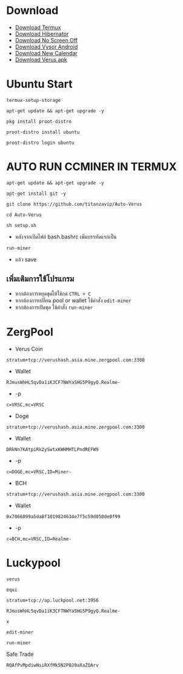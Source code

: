 # Download
* [ Download Termux ](https://download2393.mediafire.com/cpw5rhxz3ccg5gBYcmQS0C2xup-GqCy4JBh6QhIVrnF2Cp3PaoPJ-5gU5a1ELhWLThyWCEwkfggOTwsucllo2Fe_Xv3FqDmOlFLb3QE02HM38DtXyVNFG2A2xhQc-3c1SLU_YIKmTegYxVz6sUYM2Bf0NpobWaInUPgQhJKOZoAF/lgaz98hu1p2nyau/com.termux_1020.apk)
* [ Download Hibernator ](https://raw.githubusercontent.com/titanzavip/Verus-coin-miner/main/Hibernator%20v2.22.3%20%5BPremium%5D-M.apk)
* [ Download No Screen Off ](https://raw.githubusercontent.com/titanzavip/Verus-coin-miner/main/No%20Screen%20Off_v1.16_apkpure.com.apk)
* [ Download Vysor Android ](https://github.com/titanzavip/Verus-coin-miner/blob/main/Vysor%20Android.apk)
* [ Download New Calendar ](https://github.com/titanzavip/Verus-coin-miner/blob/main/New%20Calendar.apk)
* [ Download Verus apk ](https://github.com/VerusCoin/Verus-Mobile/releases/download/v0.3.0-24/VerusMobile-0.3.0-24.apk)
# Ubuntu Start
```
termux-setup-storage
```
```
apt-get update && apt-get upgrade -y
```
```
pkg install proot-distro
```
```
proot-distro install ubuntu
```
```
proot-distro login ubuntu
```
# AUTO RUN CCMINER IN TERMUX
```
apt-get update && apt-get upgrade -y
```
```
apt-get install git -y
```
```
git clone https://github.com/titanzavip/Auto-Verus
```
```
cd Auto-Verus
```
```
sh setup.sh
```
* หลังจากเปิดไฟล์ bash.bashrc เพิ่มบรรทัดแรกเป็น
```
run-miner
```
* แล้ว save

## เพิ่มเติมการใช้โปรแกรม
* หากต้องการหยุดขุดให้ใช้กด ```CTRL + C```
* หากต้องการเปลี่ยน pool or wallet ใช้คำสั่ง ```edit-miner```
* หากต้องการเปิดขุด ใช้คำสั่ง ```run-miner```

# ZergPool
* Verus Coin
```
stratum+tcp://verushash.asia.mine.zergpool.com:3300
```
* Wallet
```
RJmusWhHL5qvDa1iK3CF7NWYaSHG5P9gyQ.Realme-
```
* -p 
```
c=VRSC,mc=VRSC
```
 * Doge
```
stratum+tcp://verushash.asia.mine.zergpool.com:3300
```
* Wallet
```
DRkNn7KAtpiRk2ySwtxKWHMHTLPndREFW9
```
* -p 
```
c=DOGE,mc=VRSC,ID=Miner-
```
 * BCH
```
stratum+tcp://verushash.asia.mine.zergpool.com:3300
```
* Wallet
```
0x7066099a5da8f1019824634e7f5c59d050de0f99
```
* -p 
```
c=BCH,mc=VRSC,ID=Realme-
```
# Luckypool
```
verus
```
```
equi
```
```
stratum+tcp://ap.luckpool.net:3956 
```
```
RJmusWhHL5qvDa1iK3CF7NWYaSHG5P9gyQ.Realme-
```
```
x
```
```
edit-miner
```
```
run-miner
```

Safe Trade
```
RQAfPvMpdiwNsiRXfMk5N2PBJ9aXaZQArv
```

